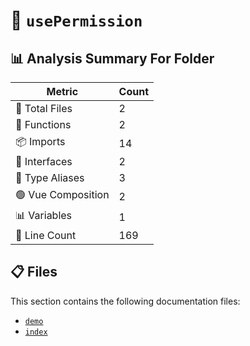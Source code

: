 # 📁 `usePermission`

## 📊 Analysis Summary For Folder

| Metric | Count |
|--------|-------|
| 📁 Total Files | 2 |
| 🔧 Functions | 2 |
| 📦 Imports | 14 |
| 📐 Interfaces | 2 |
| 📑 Type Aliases | 3 |
| 🟢 Vue Composition | 2 |
| 📊 Variables | 1 |
| 🔢 Line Count | 169 |


## 📋 Files

This section contains the following documentation files:

- [`demo`](./demo.md)
- [`index`](./index.md)